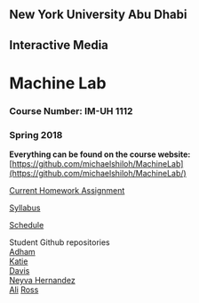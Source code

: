 ## New York University Abu Dhabi
## Interactive Media
# Machine Lab
### Course Number: IM-UH 1112
### Spring 2018

**Everything can be found on the course website:**   
[https://github.com/michaelshiloh/MachineLab](https://github.com/michaelshiloh/MachineLab/)


[Current Homework
Assignment](https://github.com/michaelshiloh/MachineLab/blob/master/schedule.md#current-homework-assignment)

[Syllabus](syllabus.md)  

[Schedule](schedule.md)

Student Github repositories  
[Adham](https://github.com/AdhamChakohi/machinelab)    
[Katie](https://github.com/katielee6986/Machine-Lab)  
[Davis](https://github.com/Davis-Teague/Machine-Lab-Spring-2018)  
[Neyva Hernandez](https://github.com/nth230/Machine-Lab)  
[Ali](https://github.com/Ali-AlDhaheri/MachineLab)
[Ross](https://github.com/ross67/MachineLabs)
